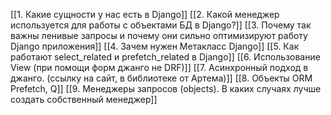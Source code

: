 
[[1. Какие сущности у нас есть в Django]]
[[2. Какой менеджер используется для работы с объектами БД в Django?]]
[[3. Почему так важны ленивые запросы и почему они сильно оптимизируют работу Django приложения]]
[[4. Зачем нужен  Метакласс Django]]
[[5. Как работают select_related и prefetch_related в Django]]
[[6. Использование View (при помощи форм джанго не DRF)]]
[[7. Асинхронный подход в джанго. (ссылку на сайт, в библиотеке от Артема)]]
[[8. Объекты ORM Prefetch, Q]]
[[9. Менеджеры запросов (objects). В каких случаях лучше создать собственный менеджер]]








